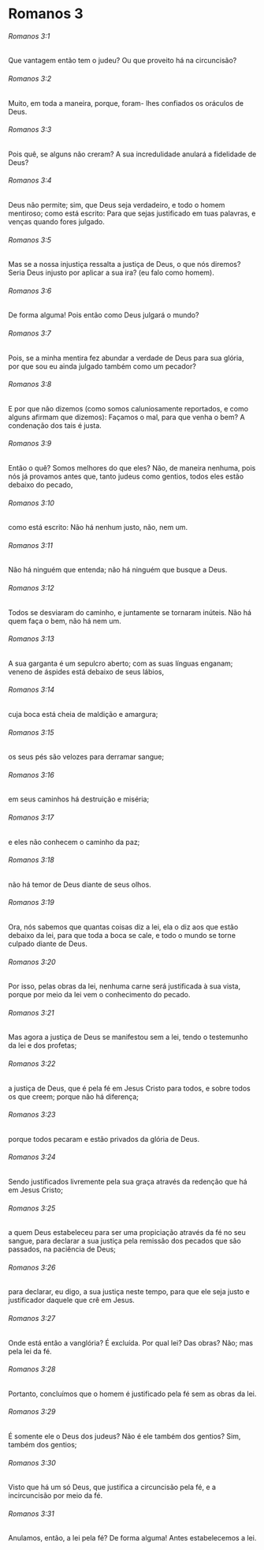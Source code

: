 # Romanos 3

###### Romanos 3:1

Que vantagem então tem o judeu? Ou que proveito há na circuncisão?

###### Romanos 3:2

Muito, em toda a maneira, porque, foram- lhes confiados os oráculos de Deus.

###### Romanos 3:3

Pois quê, se alguns não creram? A sua incredulidade anulará a fidelidade de Deus?

###### Romanos 3:4

Deus não permite; sim, que Deus seja verdadeiro, e todo o homem mentiroso; como está escrito: Para que sejas justificado em tuas palavras, e venças quando fores julgado.

###### Romanos 3:5

Mas se a nossa injustiça ressalta a justiça de Deus, o que nós diremos? Seria Deus injusto por aplicar a sua ira? (eu falo como homem).

###### Romanos 3:6

De forma alguma! Pois então como Deus julgará o mundo?

###### Romanos 3:7

Pois, se a minha mentira fez abundar a verdade de Deus para sua glória, por que sou eu ainda julgado também como um pecador?

###### Romanos 3:8

E por que não dizemos (como somos caluniosamente reportados, e como alguns afirmam que dizemos): Façamos o mal, para que venha o bem? A condenação dos tais é justa.

###### Romanos 3:9

Então o quê? Somos melhores do que eles? Não, de maneira nenhuma, pois nós já provamos antes que, tanto judeus como gentios, todos eles estão debaixo do pecado,

###### Romanos 3:10

como está escrito: Não há nenhum justo, não, nem um.

###### Romanos 3:11

Não há ninguém que entenda; não há ninguém que busque a Deus.

###### Romanos 3:12

Todos se desviaram do caminho, e juntamente se tornaram inúteis. Não há quem faça o bem, não há nem um.

###### Romanos 3:13

A sua garganta é um sepulcro aberto; com as suas línguas enganam; veneno de áspides está debaixo de seus lábios,

###### Romanos 3:14

cuja boca está cheia de maldição e amargura;

###### Romanos 3:15

os seus pés são velozes para derramar sangue;

###### Romanos 3:16

em seus caminhos há destruição e miséria;

###### Romanos 3:17

e eles não conhecem o caminho da paz;

###### Romanos 3:18

não há temor de Deus diante de seus olhos.

###### Romanos 3:19

Ora, nós sabemos que quantas coisas diz a lei, ela o diz aos que estão debaixo da lei, para que toda a boca se cale, e todo o mundo se torne culpado diante de Deus.

###### Romanos 3:20

Por isso, pelas obras da lei, nenhuma carne será justificada à sua vista, porque por meio da lei vem o conhecimento do pecado.

###### Romanos 3:21

Mas agora a justiça de Deus se manifestou sem a lei, tendo o testemunho da lei e dos profetas;

###### Romanos 3:22

a justiça de Deus, que é pela fé em Jesus Cristo para todos, e sobre todos os que creem; porque não há diferença;

###### Romanos 3:23

porque todos pecaram e estão privados da glória de Deus.

###### Romanos 3:24

Sendo justificados livremente pela sua graça através da redenção que há em Jesus Cristo;

###### Romanos 3:25

a quem Deus estabeleceu para ser uma propiciação através da fé no seu sangue, para declarar a sua justiça pela remissão dos pecados que são passados, na paciência de Deus;

###### Romanos 3:26

para declarar, eu digo, a sua justiça neste tempo, para que ele seja justo e justificador daquele que crê em Jesus.

###### Romanos 3:27

Onde está então a vanglória? É excluída. Por qual lei? Das obras? Não; mas pela lei da fé.

###### Romanos 3:28

Portanto, concluímos que o homem é justificado pela fé sem as obras da lei.

###### Romanos 3:29

É somente ele o Deus dos judeus? Não é ele também dos gentios? Sim, também dos gentios;

###### Romanos 3:30

Visto que há um só Deus, que justifica a circuncisão pela fé, e a incircuncisão por meio da fé.

###### Romanos 3:31

Anulamos, então, a lei pela fé? De forma alguma! Antes estabelecemos a lei.

